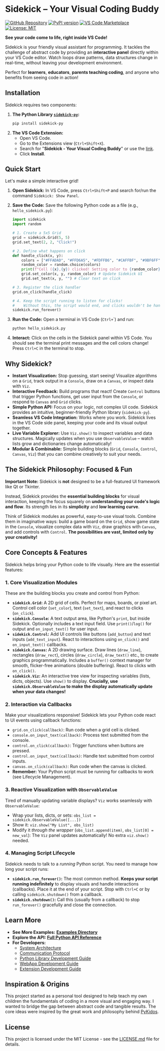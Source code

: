 # Sidekick – Your Visual Coding Buddy

[![GitHub Repository](https://img.shields.io/badge/GitHub-Repository-blue.svg)](https://github.com/zhouer/Sidekick)
[![PyPI version](https://badge.fury.io/py/sidekick-py.svg)](https://badge.fury.io/py/sidekick-py)
[![VS Code Marketplace](https://img.shields.io/visual-studio-marketplace/v/sidekick-coding.sidekick-coding?label=VS%20Code%20Marketplace)](https://marketplace.visualstudio.com/items?itemName=sidekick-coding.sidekick-coding)
[![License: MIT](https://img.shields.io/badge/License-MIT-yellow.svg)](https://opensource.org/licenses/MIT)

**See your code come to life, right inside VS Code!**

Sidekick is your friendly visual assistant for programming. It tackles the challenge of abstract code by providing an **interactive panel** directly within your VS Code editor. Watch loops draw patterns, data structures change in real-time, without leaving your development environment.

Perfect for **learners**, **educators**, **parents teaching coding**, and anyone who benefits from seeing code in action!

## Installation

Sidekick requires two components:

1.  **The Python Library [`sidekick-py`](https://pypi.org/project/sidekick-py/):**
    ```bash
    pip install sidekick-py
    ```
2.  **The VS Code Extension:**
    *   Open VS Code.
    *   Go to the Extensions view (`Ctrl+Shift+X`).
    *   Search for "**Sidekick - Your Visual Coding Buddy**" or use the [link](https://marketplace.visualstudio.com/items?itemName=sidekick-coding.sidekick-coding).
    *   Click **Install**.

## Quick Start

Let's make a simple interactive grid!

1.  **Open Sidekick:** In VS Code, press `Ctrl+Shift+P` and search for/run the command `Sidekick: Show Panel`.
2.  **Save the Code:** Save the following Python code as a file (e.g., `hello_sidekick.py`):

    ```python
    import sidekick
    import random

    # 1. Create a 5x5 Grid
    grid = sidekick.Grid(5, 5)
    grid.set_text(2, 2, "Click!")

    # 2. Define what happens on click
    def handle_click(x, y):
        colors = ["#FFADAD", "#FFD6A5", "#FDFFB6", "#CAFFBF", "#9BF6FF", "#A0C4FF", "#BDB2FF", "#FFC6FF"]
        random_color = random.choice(colors)
        print(f"Cell ({x},{y}) clicked! Setting color to {random_color}")
        grid.set_color(x, y, random_color) # Update Sidekick UI
        grid.set_text(x, y, "") # Clear text on click

    # 3. Register the click handler
    grid.on_click(handle_click)

    # 4. Keep the script running to listen for clicks!
    #    Without this, the script would end, and clicks wouldn't be handled.
    sidekick.run_forever()
    ```

3.  **Run the Code:** Open a terminal in VS Code (`Ctrl+`\`) and run:
    ```bash
    python hello_sidekick.py
    ```
4.  **Interact:** Click on the cells in the Sidekick panel within VS Code. You should see the terminal print messages and the cell colors change! Press `Ctrl+C` in the terminal to stop.

## Why Sidekick?

*   **Instant Visualization:** Stop guessing, start seeing! Visualize algorithms on a `Grid`, track output in a `Console`, draw on a `Canvas`, or inspect data with `Viz`.
*   **Interactive Feedback:** Build programs that react! Create `Control` buttons that trigger Python functions, get user input from the `Console`, or respond to `Canvas` and `Grid` clicks.
*   **Simple Python API:** Focus on your logic, not complex UI code. Sidekick provides an intuitive, beginner-friendly Python library (`sidekick-py`).
*   **Seamless VS Code Integration:** Works where you work. Sidekick lives in the VS Code side panel, keeping your code and its visual output together.
*   **Live Variable Explorer:** Use `Viz.show()` to inspect variables and data structures. Magically updates when you use `ObservableValue` – watch lists grow and dictionaries change automatically!
*   **Modular & Combinable:** Simple building blocks (`Grid`, `Console`, `Control`, `Canvas`, `Viz`) that you can combine creatively to suit your needs.

## The Sidekick Philosophy: Focused & Fun

**Important Note:** Sidekick is **not** designed to be a full-featured UI framework like Qt or Tkinter.

Instead, Sidekick provides the **essential building blocks** for visual interaction, keeping the focus squarely on **understanding your code's logic and flow**. Its strength lies in its **simplicity** and **low learning curve**.

Think of Sidekick modules as powerful, easy-to-use visual tools. Combine them in imaginative ways: build a game board on the `Grid`, show game state in the `Console`, visualize complex data with `Viz`, draw graphics with `Canvas`, and add controls with `Control`. **The possibilities are vast, limited only by your creativity!**

## Core Concepts & Features

Sidekick helps bring your Python code to life visually. Here are the essential features:

### 1. Core Visualization Modules

These are the building blocks you create and control from Python:

*   **`sidekick.Grid`:** A 2D grid of cells. Perfect for maps, boards, or pixel art. Control cell color (`set_color`), text (`set_text`), and react to clicks (`on_click`).
*   **`sidekick.Console`:** A text output area, like Python's `print`, but inside Sidekick. Optionally includes a text input field. Use `print()`/`log()` for output and `on_input_text()` for user input.
*   **`sidekick.Control`:** Add UI controls like buttons (`add_button`) and text inputs (`add_text_input`). React to interactions using `on_click()` and `on_input_text()` callbacks.
*   **`sidekick.Canvas`:** A 2D drawing surface. Draw lines (`draw_line`), rectangles (`draw_rect`), circles (`draw_circle`), `draw_text()` etc., to create graphics programmatically. Includes a `buffer()` context manager for smooth, flicker-free animations (double buffering). React to clicks with `on_click()`.
*   **`sidekick.Viz`:** An interactive tree view for inspecting variables (lists, dicts, objects). Use `show()` to display. **Crucially, use `sidekick.ObservableValue` to make the display automatically update when your data changes!**

### 2. Interaction via Callbacks

Make your visualizations responsive! Sidekick lets your Python code react to UI events using callback functions:

*   `grid.on_click(callback)`: Run code when a grid cell is clicked.
*   `console.on_input_text(callback)`: Process text submitted from the console.
*   `control.on_click(callback)`: Trigger functions when buttons are pressed.
*   `control.on_input_text(callback)`: Handle text submitted from control inputs.
*   `canvas.on_click(callback)`: Run code when the canvas is clicked.
*   **Remember:** Your Python script must be running for callbacks to work (see Lifecycle Management).

### 3. Reactive Visualization with `ObservableValue`

Tired of manually updating variable displays? `Viz` works seamlessly with `ObservableValue`:

*   Wrap your lists, dicts, or sets: `obs_list = sidekick.ObservableValue([...])`
*   Show it: `viz.show("My List", obs_list)`
*   Modify it *through the wrapper* (`obs_list.append(item)`, `obs_list[0] = new_val`): The `Viz` panel updates automatically! No extra `viz.show()` needed.

### 4. Managing Script Lifecycle

Sidekick needs to talk to a *running* Python script. You need to manage how long your script runs:

*   **`sidekick.run_forever()`:** The most common method. **Keeps your script running indefinitely** to display visuals and handle interactions (callbacks). Place it at the end of your script. Stop with `Ctrl+C` or by calling `sidekick.shutdown()` from a callback.
*   **`sidekick.shutdown()`:** Call this (usually from a callback) to stop `run_forever()` gracefully and close the connection.

## Learn More

*   **See More Examples:** [**Examples Directory**](./examples/)
*   **Explore the API:** [**Full Python API Reference**](https://zhouer.github.io/sidekick-py-docs/)
*   **For Developers:**
    *   [System Architecture](./docs/architecture.md)
    *   [Communication Protocol](./docs/protocol.md)
    *   [Python Library Development Guide](./docs/python-development.md)
    *   [WebApp Development Guide](./docs/webapp-development.md)
    *   [Extension Development Guide](./docs/extension-development.md)

## Inspiration & Origins

This project started as a personal tool designed to help teach my own children the fundamentals of coding in a more visual and engaging way. I wanted to bridge the gap between abstract code and tangible results. The core ideas were inspired by the great work and philosophy behind [PyKidos](https://pykidos.github.io/).

## License

This project is licensed under the MIT License - see the [LICENSE.md](./LICENSE.md) file for details.
